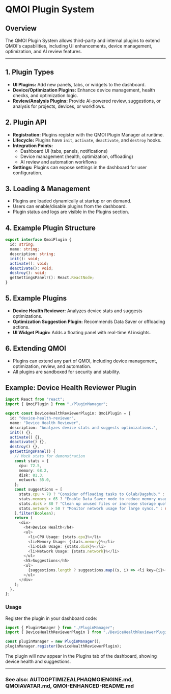 # QMOI Plugin System

## Overview

The QMOI Plugin System allows third-party and internal plugins to extend QMOI's capabilities, including UI enhancements, device management, optimization, and AI review features.

---

## 1. Plugin Types

- **UI Plugins:** Add new panels, tabs, or widgets to the dashboard.
- **Device/Optimization Plugins:** Enhance device management, health checks, and optimization logic.
- **Review/Analysis Plugins:** Provide AI-powered review, suggestions, or analysis for projects, devices, or workflows.

## 2. Plugin API

- **Registration:** Plugins register with the QMOI Plugin Manager at runtime.
- **Lifecycle:** Plugins have `init`, `activate`, `deactivate`, and `destroy` hooks.
- **Integration Points:**
  - Dashboard UI (tabs, panels, notifications)
  - Device management (health, optimization, offloading)
  - AI review and automation workflows
- **Settings:** Plugins can expose settings in the dashboard for user configuration.

## 3. Loading & Management

- Plugins are loaded dynamically at startup or on demand.
- Users can enable/disable plugins from the dashboard.
- Plugin status and logs are visible in the Plugins section.

## 4. Example Plugin Structure

```ts
export interface QmoiPlugin {
  id: string;
  name: string;
  description: string;
  init(): void;
  activate(): void;
  deactivate(): void;
  destroy(): void;
  getSettingsPanel?(): React.ReactNode;
}
```

## 5. Example Plugins

- **Device Health Reviewer:** Analyzes device stats and suggests optimizations.
- **Optimization Suggestion Plugin:** Recommends Data Saver or offloading actions.
- **UI Widget Plugin:** Adds a floating panel with real-time AI insights.

## 6. Extending QMOI

- Plugins can extend any part of QMOI, including device management, optimization, review, and automation.
- All plugins are sandboxed for security and stability.

## Example: Device Health Reviewer Plugin

```ts
import React from "react";
import { QmoiPlugin } from "./PluginManager";

export const DeviceHealthReviewerPlugin: QmoiPlugin = {
  id: "device-health-reviewer",
  name: "Device Health Reviewer",
  description: "Analyzes device stats and suggests optimizations.",
  init() {},
  activate() {},
  deactivate() {},
  destroy() {},
  getSettingsPanel() {
    // Mock stats for demonstration
    const stats = {
      cpu: 72.5,
      memory: 68.2,
      disk: 81.3,
      network: 55.0,
    };
    const suggestions = [
      stats.cpu > 70 ? "Consider offloading tasks to Colab/Dagshub." : null,
      stats.memory > 65 ? "Enable Data Saver mode to reduce memory usage." : null,
      stats.disk > 80 ? "Clean up unused files or increase storage quota." : null,
      stats.network > 50 ? "Monitor network usage for large syncs." : null,
    ].filter(Boolean);
    return (
      <div>
        <h4>Device Health</h4>
        <ul>
          <li>CPU Usage: {stats.cpu}%</li>
          <li>Memory Usage: {stats.memory}%</li>
          <li>Disk Usage: {stats.disk}%</li>
          <li>Network Usage: {stats.network}%</li>
        </ul>
        <h5>Suggestions</h5>
        <ul>
          {suggestions.length ? suggestions.map((s, i) => <li key={i}>{s}</li>) : <li>No issues detected.</li>}
        </ul>
      </div>
    );
  },
};
```

### Usage

Register the plugin in your dashboard code:

```ts
import { PluginManager } from "./PluginManager";
import { DeviceHealthReviewerPlugin } from "./DeviceHealthReviewerPlugin";

const pluginManager = new PluginManager();
pluginManager.register(DeviceHealthReviewerPlugin);
```

The plugin will now appear in the Plugins tab of the dashboard, showing device health and suggestions.

---

### See also: AUTOOPTIMIZEALPHAQMOIENGINE.md, QMOIAVATAR.md, QMOI-ENHANCED-README.md
